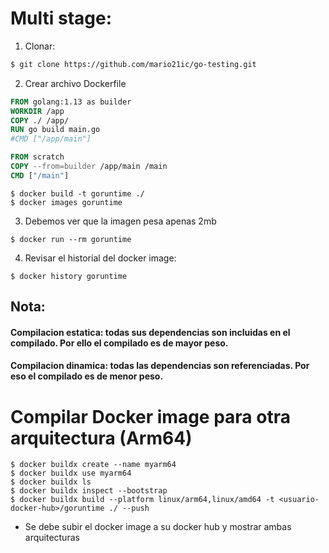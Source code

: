 # Multi stage:
1. Clonar:
```bash
$ git clone https://github.com/mario21ic/go-testing.git
```
2. Crear archivo Dockerfile
```Dockerfile
FROM golang:1.13 as builder
WORKDIR /app
COPY ./ /app/
RUN go build main.go
#CMD ["/app/main"]

FROM scratch
COPY --from=builder /app/main /main
CMD ["/main"]
```
```console
$ docker build -t goruntime ./
$ docker images goruntime
```
3. Debemos ver que la imagen pesa apenas 2mb
```console
$ docker run --rm goruntime
```
4. Revisar el historial del docker image:
```console
$ docker history goruntime
```

## Nota:
#### **Compilacion estatica**: todas sus dependencias son incluidas en el compilado. Por ello el compilado es de mayor peso.
#### **Compilacion dinamica**: todas las dependencias son referenciadas. Por eso el compilado es de menor peso.

# Compilar Docker image para otra arquitectura (Arm64)
```console 
$ docker buildx create --name myarm64
$ docker buildx use myarm64
$ docker buildx ls
$ docker buildx inspect --bootstrap
$ docker buildx build --platform linux/arm64,linux/amd64 -t <usuario-docker-hub>/goruntime ./ --push
```
- Se debe subir el docker image a su docker hub y mostrar ambas arquitecturas
